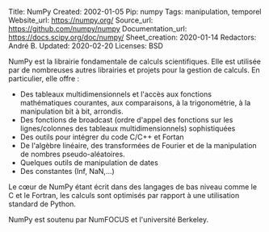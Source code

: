 Title: NumPy
Created: 2002-01-05
Pip: numpy
Tags: manipulation, temporel
Website_url: https://numpy.org/
Source_url: https://github.com/numpy/numpy
Documentation_url: https://docs.scipy.org/doc/numpy/
Sheet_creation: 2020-01-14
Redactors: André B.
Updated: 2020-02-20
Licenses: BSD



NumPy est la librairie fondamentale de calculs scientifiques. Elle est utilisée par de nombreuses autres librairies et projets pour la gestion de calculs. En particulier, elle offre :

* Des tableaux multidimensionnels et l'accès aux fonctions mathématiques courantes, aux comparaisons, à la trigonométrie, à la manipulation bit à bit, arrondis.
* Des fonctions de broadcast (ordre d'appel des fonctions sur les lignes/colonnes des tableaux multidimensionnels) sophistiquées
* Des outils pour intégrer du code C/C++ et Fortan
* De l'algèbre linéaire, des transformées de Fourier et de la manipulation de nombres pseudo-aléatoires.
* Quelques outils de manipulation de dates
* Des constantes (Inf, NaN,...)


Le cœur de NumPy étant écrit dans des langages de bas niveau comme le C et le Fortran, les calculs sont optimisés par rapport à une utilisation standard de Python.

NumPy est soutenu par NumFOCUS et l'université Berkeley.
